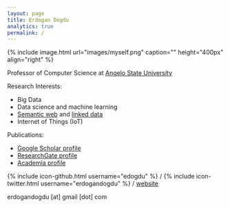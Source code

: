 ```yaml
---
layout: page 
title: Erdogan Dogdu
analytics: true
permalink: / 
---
```

 
{% include image.html url="images/myself.png" caption="" height="400px" align="right" %} 

Professor of Computer Science at <a href="https://www.angelo.edu/content/profiles/9482-erdoan-dodu" target="_new">Angelo State University</a>

Research Interests:
- Big Data
- Data science and machine learning
- <a href="https://www.w3.org/standards/semanticweb/" target="_blank">Semantic web</a> and <a href="http://linkeddata.org" target="_blank">linked data</a>
- Internet of Things (IoT)

Publications:
- <a href="https://scholar.google.com/citations?user=qf_m43MAAAAJ&hl=en" target="_blank">Google Scholar profile</a>
- <a href="https://www.researchgate.net/profile/Erdogan_Dogdu" target="_blank">ResearchGate profile</a>
- <a href="https://angelo.academia.edu/ErdoganDogdu" target="_blank">Academia profile</a>

{% include icon-github.html username="edogdu" %} /
{% include icon-twitter.html username="erdogandogdu" %} /
<i class='fa fa-fire'></i> <a href="http://edogdu.github.io">website</a>

<i class="fa fa-envelope" aria-hidden="true"></i> erdogandogdu [at] gmail [dot] com



